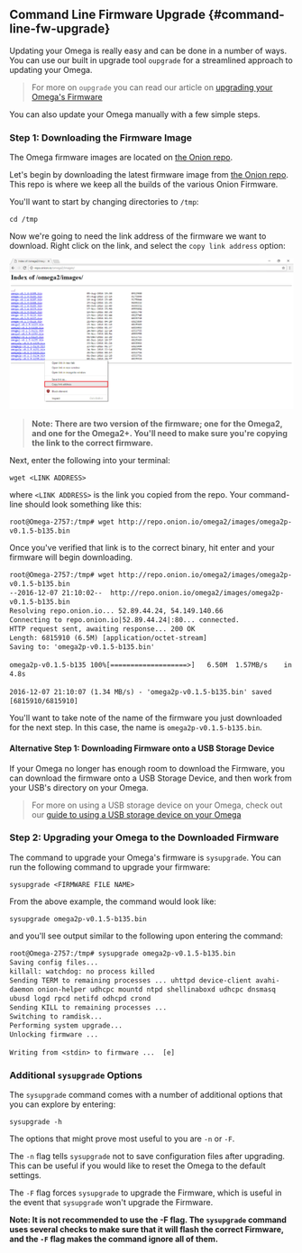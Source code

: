 ## Command Line Firmware Upgrade {#command-line-fw-upgrade}


Updating your Omega is really easy and can be done in a number of ways. You can use our built in upgrade tool `oupgrade` for a streamlined approach to updating your Omega.

>For more on `oupgrade` you can read our article on [upgrading your Omega's Firmware](#updating-the-omega)

You can also update your Omega manually with a few simple steps.

### Step 1: Downloading the Firmware Image

The Omega firmware images are located on [the Onion repo](http://repo.onion.io/omega2/images/).

Let's begin by downloading the latest firmware image from [the Onion repo](http://repo.onion.io/omega2/images/). This repo is where we keep all the builds of the various Onion Firmware.

You'll want to start by changing directories to `/tmp`:

```
cd /tmp
```

Now we're going to need the link address of the firmware we want to download. Right click on the link, and select the `copy link address` option:

![copy link address](../img/command-line-updating-omega-pic-download-link.png)

>**Note: There are two version of the firmware; one for the Omega2, and one for the Omega2+. You'll need to make sure you're copying the link to the correct firmware.**


Next, enter the following into your terminal:

```
wget <LINK ADDRESS>
```

where `<LINK ADDRESS>` is the link you copied from the repo. Your command-line should look something like this:

```
root@Omega-2757:/tmp# wget http://repo.onion.io/omega2/images/omega2p-v0.1.5-b135.bin
```

Once you've verified that link is to the correct binary, hit enter and your firmware will begin downloading.

```
root@Omega-2757:/tmp# wget http://repo.onion.io/omega2/images/omega2p-v0.1.5-b135.bin
--2016-12-07 21:10:02--  http://repo.onion.io/omega2/images/omega2p-v0.1.5-b135.bin
Resolving repo.onion.io... 52.89.44.24, 54.149.140.66
Connecting to repo.onion.io|52.89.44.24|:80... connected.
HTTP request sent, awaiting response... 200 OK
Length: 6815910 (6.5M) [application/octet-stream]
Saving to: 'omega2p-v0.1.5-b135.bin'

omega2p-v0.1.5-b135 100%[===================>]   6.50M  1.57MB/s    in 4.8s

2016-12-07 21:10:07 (1.34 MB/s) - 'omega2p-v0.1.5-b135.bin' saved [6815910/6815910]
```

You'll want to take note of the name of the firmware you just downloaded for the next step. In this case, the name is `omega2p-v0.1.5-b135.bin`.

#### Alternative Step 1: Downloading Firmware onto a USB Storage Device

If your Omega no longer has enough room to download the Firmware, you can download the firmware onto a USB Storage Device, and then work from your USB's directory on your Omega.

>For more on using a USB storage device on your Omega, check out our [guide to using a USB storage device on your Omega](#usb-storage)


### Step 2: Upgrading your Omega to the Downloaded Firmware

The command to upgrade your Omega's firmware is `sysupgrade`. You can run the following command to upgrade your firmware:

```
sysupgrade <FIRMWARE FILE NAME>
```

From the above example, the command would look like:

```
sysupgrade omega2p-v0.1.5-b135.bin
```

and you'll see output similar to the following upon entering the command:

```
root@Omega-2757:/tmp# sysupgrade omega2p-v0.1.5-b135.bin
Saving config files...
killall: watchdog: no process killed
Sending TERM to remaining processes ... uhttpd device-client avahi-daemon onion-helper udhcpc mountd ntpd shellinaboxd udhcpc dnsmasq ubusd logd rpcd netifd odhcpd crond
Sending KILL to remaining processes ...
Switching to ramdisk...
Performing system upgrade...
Unlocking firmware ...

Writing from <stdin> to firmware ...  [e]
```


### Additional `sysupgrade` Options

The `sysupgrade` command comes with a number of additional options that you can explore by entering:

```
sysupgrade -h
```

The options that might prove most useful to you are `-n` or `-F`.

The `-n` flag tells `sysupgrade` not to save configuration files after upgrading. This can be useful if you would like to reset the Omega to the default settings.

The `-F` flag forces `sysupgrade` to upgrade the Firmware, which is useful in the event that `sysupgrade` won't upgrade the Firmware.

**Note: It is not recommended to use the -F flag. The `sysupgrade` command uses several checks to make sure that it will flash the correct Firmware, and the `-F` flag makes the command ignore all of them.**
